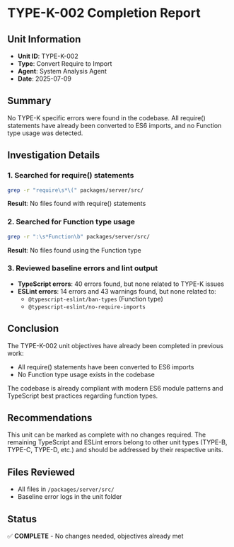 # TYPE-K-002 Completion Report

## Unit Information
- **Unit ID**: TYPE-K-002
- **Type**: Convert Require to Import
- **Agent**: System Analysis Agent
- **Date**: 2025-07-09

## Summary

No TYPE-K specific errors were found in the codebase. All require() statements have already been converted to ES6 imports, and no Function type usage was detected.

## Investigation Details

### 1. Searched for require() statements
```bash
grep -r "require\s*\(" packages/server/src/
```
**Result**: No files found with require() statements

### 2. Searched for Function type usage
```bash
grep -r ":\s*Function\b" packages/server/src/
```
**Result**: No files found using the Function type

### 3. Reviewed baseline errors and lint output
- **TypeScript errors**: 40 errors found, but none related to TYPE-K issues
- **ESLint errors**: 14 errors and 43 warnings found, but none related to:
  - `@typescript-eslint/ban-types` (Function type)
  - `@typescript-eslint/no-require-imports`

## Conclusion

The TYPE-K-002 unit objectives have already been completed in previous work:
- All require() statements have been converted to ES6 imports
- No Function type usage exists in the codebase

The codebase is already compliant with modern ES6 module patterns and TypeScript best practices regarding function types.

## Recommendations

This unit can be marked as complete with no changes required. The remaining TypeScript and ESLint errors belong to other unit types (TYPE-B, TYPE-C, TYPE-D, etc.) and should be addressed by their respective units.

## Files Reviewed
- All files in `/packages/server/src/`
- Baseline error logs in the unit folder

## Status
✅ **COMPLETE** - No changes needed, objectives already met